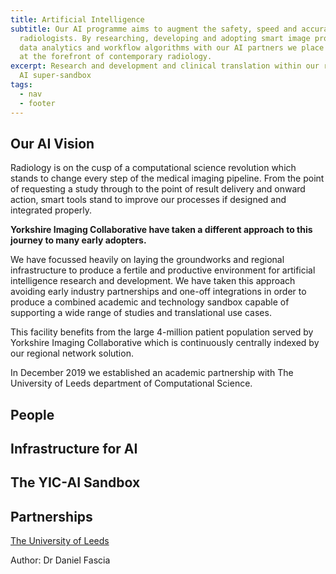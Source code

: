 ```yaml
---
title: Artificial Intelligence
subtitle: Our AI programme aims to augment the safety, speed and accuracy of our
  radiologists. By researching, developing and adopting smart image processing,
  data analytics and workflow algorithms with our AI partners we place ourselves
  at the forefront of contemporary radiology.
excerpt: Research and development and clinical translation within our regional
  AI super-sandbox
tags:
  - nav
  - footer
---
```

## Our AI Vision

Radiology is on the cusp of a computational science revolution which stands to change every step of the medical imaging pipeline. From the point of requesting a study through to the point of result delivery and onward action, smart tools stand to improve our processes if designed and integrated properly.

**Yorkshire Imaging Collaborative have taken a different approach to this journey to many early adopters.**

We have focussed heavily on laying the groundworks and regional infrastructure to produce a fertile and productive environment for artificial intelligence research and development. We have taken this approach avoiding early industry partnerships and one-off integrations in order to produce a combined academic and technology sandbox capable of supporting a wide range of studies and translational use cases.

This facility benefits from the large 4-million patient population served by Yorkshire Imaging Collaborative which is continuously centrally indexed by our regional network solution.

In December 2019 we established an academic partnership with The University of Leeds department of Computational Science.

## People

## Infrastructure for AI

## The YIC-AI Sandbox

## Partnerships

[The University of Leeds](https://eps.leeds.ac.uk/computing)

Author: Dr Daniel Fascia